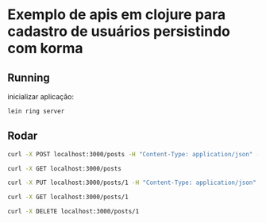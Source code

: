 # Exemplo de apis em clojure para cadastro de usuários persistindo com korma

## Running

inicializar aplicação:

```sh
lein ring server
```

## Rodar

```sh
curl -X POST localhost:3000/posts -H "Content-Type: application/json" -d '{"name":"Clojure com o Simbal", "category":"cool-posts"}'
```

```sh
curl -X GET localhost:3000/posts
```

```sh
curl -X PUT localhost:3000/posts/1 -H "Content-Type: application/json" -d '{"name":"Clojure com o Greg", "category":"other-posts"}'
```

```sh
curl -X GET localhost:3000/posts/1
```

```sh
curl -X DELETE localhost:3000/posts/1
```


